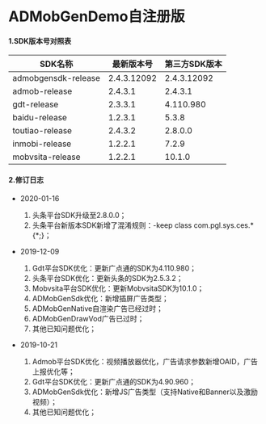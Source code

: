 # ADMobGenDemo自注册版

#### 1.SDK版本号对照表

| SDK名称             | 最新版本号  | 第三方SDK版本 |
| ------------------- | ----------- | ------------ |
| admobgensdk-release | 2.4.3.12092 | 2.4.3.12092  |
| admob-release       | 2.4.3.1     | 2.4.3.1      |
| gdt-release         | 2.3.3.1     | 4.110.980    |
| baidu-release       | 1.2.3.1     | 5.3.8        |
| toutiao-release     | 2.4.3.2    | 2.8.0.0 |
| inmobi-release      | 1.2.2.1     | 7.2.9        |
| mobvsita-release    | 1.2.2.1     | 10.1.0       |



#### 2.修订日志

* 2020-01-16
  
  1. 头条平台SDK升级至2.8.0.0；
  2. 头条平台新版本SDK新增了混淆规则：-keep class com.pgl.sys.ces.* {*;}；
  
* 2019-12-09
  
  1. Gdt平台SDK优化：更新广点通的SDK为4.110.980；
  2. 头条平台SDK优化：更新头条的SDK为2.5.3.2；
  3. Mobvsita平台SDK优化：更新MobvsitaSDK为10.1.0；
  4. ADMobGenSdk优化：新增插屏广告类型；
  5. ADMobGenNative自渲染广告已经过时；
  6. ADMobGenDrawVod广告已过时；
  7. 其他已知问题优化；
* 2019-10-21
  
  1. Admob平台SDK优化：视频播放器优化，广告请求参数新增OAID，广告上报优化等；
  2. Gdt平台SDK优化：更新广点通的SDK为4.90.960；
  3. ADMobGenSdk优化：新增JS广告类型（支持Native和Banner以及激励视频）；
  4. 其他已知问题优化；

  
